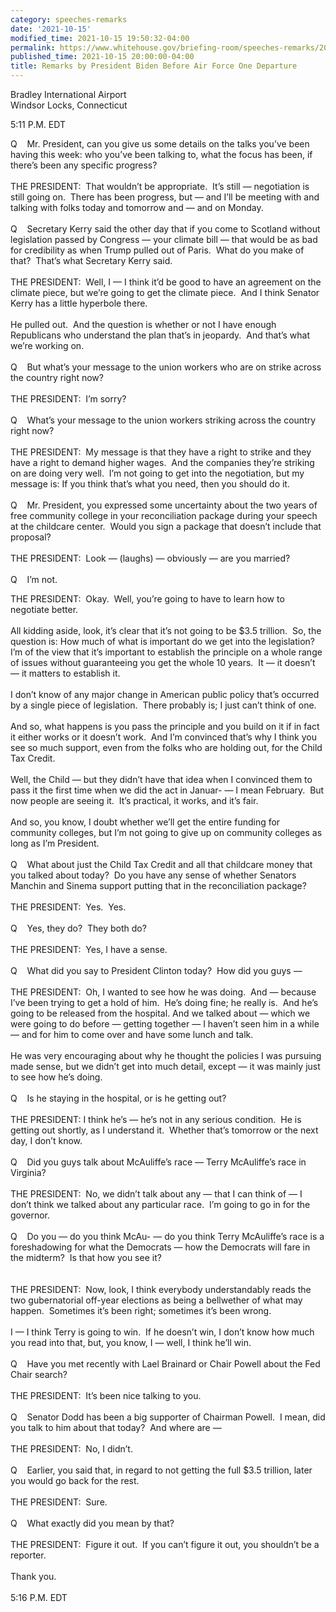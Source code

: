 ```yaml
---
category: speeches-remarks
date: '2021-10-15'
modified_time: 2021-10-15 19:50:32-04:00
permalink: https://www.whitehouse.gov/briefing-room/speeches-remarks/2021/10/15/remarks-by-president-biden-before-air-force-one-departure-8/
published_time: 2021-10-15 20:00:00-04:00
title: Remarks by President Biden Before Air Force One Departure
---
```

 
Bradley International Airport  
Windsor Locks, Connecticut

5:11 P.M. EDT

Q    Mr. President, can you give us some details on the talks you’ve
been having this week: who you’ve been talking to, what the focus has
been, if there’s been any specific progress?  
   
THE PRESIDENT:  That wouldn’t be appropriate.  It’s still — negotiation
is still going on.  There has been progress, but — and I’ll be meeting
with and talking with folks today and tomorrow and — and on Monday.  
   
Q    Secretary Kerry said the other day that if you come to Scotland
without legislation passed by Congress — your climate bill — that would
be as bad for credibility as when Trump pulled out of Paris.  What do
you make of that?  That’s what Secretary Kerry said.  
   
THE PRESIDENT:  Well, I — I think it’d be good to have an agreement on
the climate piece, but we’re going to get the climate piece.  And I
think Senator Kerry has a little hyperbole there.   
   
He pulled out.  And the question is whether or not I have enough
Republicans who understand the plan that’s in jeopardy.  And that’s what
we’re working on.   
   
Q    But what’s your message to the union workers who are on strike
across the country right now?   
   
THE PRESIDENT:  I’m sorry?  
   
Q    What’s your message to the union workers striking across the
country right now?  
   
THE PRESIDENT:  My message is that they have a right to strike and they
have a right to demand higher wages.  And the companies they’re striking
on are doing very well.  I’m not going to get into the negotiation, but
my message is: If you think that’s what you need, then you should do
it.  
   
Q    Mr. President, you expressed some uncertainty about the two years
of free community college in your reconciliation package during your
speech at the childcare center.  Would you sign a package that doesn’t
include that proposal?   
   
THE PRESIDENT:  Look — (laughs) — obviously — are you married?   
   
Q    I’m not.

  
THE PRESIDENT:  Okay.  Well, you’re going to have to learn how to
negotiate better.   
   
All kidding aside, look, it’s clear that it’s not going to be $3.5
trillion.  So, the question is: How much of what is important do we get
into the legislation?  I’m of the view that it’s important to establish
the principle on a whole range of issues without guaranteeing you get
the whole 10 years.  It — it doesn’t — it matters to establish it.   
   
I don’t know of any major change in American public policy that’s
occurred by a single piece of legislation.  There probably is; I just
can’t think of one.   
   
And so, what happens is you pass the principle and you build on it if in
fact it either works or it doesn’t work.  And I’m convinced that’s why I
think you see so much support, even from the folks who are holding out,
for the Child Tax Credit.  
   
Well, the Child — but they didn’t have that idea when I convinced them
to pass it the first time when we did the act in Januar- — I mean
February.  But now people are seeing it.  It’s practical, it works, and
it’s fair.   
   
And so, you know, I doubt whether we’ll get the entire funding for
community colleges, but I’m not going to give up on community colleges
as long as I’m President.  
   
Q    What about just the Child Tax Credit and all that childcare money
that you talked about today?  Do you have any sense of whether Senators
Manchin and Sinema support putting that in the reconciliation package?  
   
THE PRESIDENT:  Yes.  Yes.  
   
Q    Yes, they do?  They both do?  
   
THE PRESIDENT:  Yes, I have a sense.  
   
Q    What did you say to President Clinton today?  How did you guys —  
   
THE PRESIDENT:  Oh, I wanted to see how he was doing.  And — because
I’ve been trying to get a hold of him.  He’s doing fine; he really is. 
And he’s going to be released from the hospital. And we talked about —
which we were going to do before — getting together — I haven’t seen him
in a while — and for him to come over and have some lunch and talk.   
   
He was very encouraging about why he thought the policies I was pursuing
made sense, but we didn’t get into much detail, except — it was mainly
just to see how he’s doing.  
   
Q    Is he staying in the hospital, or is he getting out?  
   
THE PRESIDENT: I think he’s — he’s not in any serious condition.  He is
getting out shortly, as I understand it.  Whether that’s tomorrow or the
next day, I don’t know.  
   
Q    Did you guys talk about McAuliffe’s race — Terry McAuliffe’s race
in Virginia?   
   
THE PRESIDENT:  No, we didn’t talk about any — that I can think of — I
don’t think we talked about any particular race.  I’m going to go in for
the governor.  
   
Q    Do you — do you think McAu- — do you think Terry McAuliffe’s race
is a foreshadowing for what the Democrats — how the Democrats will fare
in the midterm?  Is that how you see it?  
   
   
THE PRESIDENT:  Now, look, I think everybody understandably reads the
two gubernatorial off-year elections as being a bellwether of what may
happen.  Sometimes it’s been right; sometimes it’s been wrong.   
   
I — I think Terry is going to win.  If he doesn’t win, I don’t know how
much you read into that, but, you know, I — well, I think he’ll win.  
   
Q    Have you met recently with Lael Brainard or Chair Powell about the
Fed Chair search?  
   
THE PRESIDENT:  It’s been nice talking to you.  
   
Q    Senator Dodd has been a big supporter of Chairman Powell.  I mean,
did you talk to him about that today?  And where are —  
   
THE PRESIDENT:  No, I didn’t.   
   
Q    Earlier, you said that, in regard to not getting the full $3.5
trillion, later you would go back for the rest.  
   
THE PRESIDENT:  Sure.  
   
Q    What exactly did you mean by that?  
   
THE PRESIDENT:  Figure it out.  If you can’t figure it out, you
shouldn’t be a reporter.   
   
Thank you.  
   
5:16 P.M. EDT
